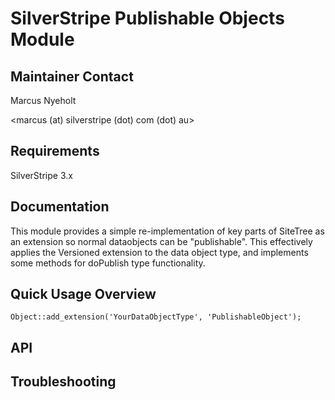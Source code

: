 # SilverStripe Publishable Objects Module

Maintainer Contact
-----------------------------------------------
Marcus Nyeholt

<marcus (at) silverstripe (dot) com (dot) au>

Requirements
-----------------------------------------------
SilverStripe 3.x

Documentation
-----------------------------------------------

This module provides a simple re-implementation of key parts of SiteTree as 
an extension so normal dataobjects can be "publishable". This effectively 
applies the Versioned extension to the data object type, and implements some
methods for doPublish type functionality. 

Quick Usage Overview
-----------------------------------------------

`Object::add_extension('YourDataObjectType', 'PublishableObject');`


API
-----------------------------------------------

Troubleshooting
-----------------------------------------------

